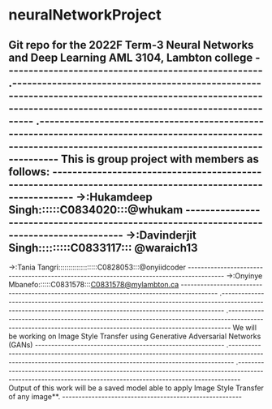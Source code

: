 # neuralNetworkProject
Git repo for the 2022F Term-3 Neural Networks and Deep Learning AML 3104, Lambton college ----------------------------------------------------
.-------------------------------------------------------------------------------------------------------------------------------------------------------------
.-------------------------------------------------------------------------------------------------------------------------------------------------------------
This is group project with members as follows: ----------------------------------------------------------------------------------------------------------
->:Hukamdeep Singh::::::C0834020:::@whukam -----------------------------------------------------------------------------------------
->:Davinderjit Singh:::::::::C0833117:::
@waraich13
 -----------------------------------------------------------------------------------------
->:Tania Tangri:::::::::::::::::::C0828053:::@onyiidcoder -----------------------------------------------------------------------------------------
->:Onyinye Mbanefo::::::C0831578:::C0831578@mylambton.ca -----------------------------------------------------------------------------------------
.-------------------------------------------------------------------------------------------------------------------------------------------------------------
.-------------------------------------------------------------------------------------------------------------------------------------------------------------
We will be working on Image Style Transfer using Generative Adversarial Networks (GANs) ----------------------------------------------------------
.-------------------------------------------------------------------------------------------------------------------------------------------------------------
.-------------------------------------------------------------------------------------------------------------------------------------------------------------
Output of this work will be a saved model able to apply Image Style Transfer of any image**. ------------------------------------------------------- 

